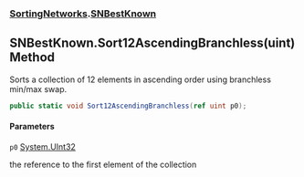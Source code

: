 ### [SortingNetworks](SortingNetworks.md 'SortingNetworks').[SNBestKnown](SortingNetworks.SNBestKnown.md 'SortingNetworks.SNBestKnown')

## SNBestKnown.Sort12AscendingBranchless(uint) Method

Sorts a collection of 12 elements in ascending order using branchless min/max swap.

```csharp
public static void Sort12AscendingBranchless(ref uint p0);
```
#### Parameters

<a name='SortingNetworks.SNBestKnown.Sort12AscendingBranchless(uint).p0'></a>

`p0` [System.UInt32](https://docs.microsoft.com/en-us/dotnet/api/System.UInt32 'System.UInt32')

the reference to the first element of the collection